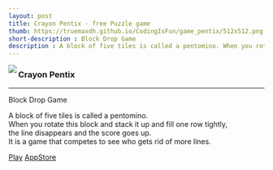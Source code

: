```yaml
---
layout: post
title: Crayon Pentix - free Puzzle game
thumb: https://truemaxdh.github.io/CodingIsFun/game_pentix/512x512.png
short-description : Block Drop Game
description : A block of five tiles is called a pentomino. When you rotate this block and stack it up and fill one row tightly, the line disappears and the score goes up. It is a game that competes to see who gets rid of more lines.
---
```

<img src="https://truemaxdh.github.io/CodingIsFun/game_pentix/512x512.png" align="left" class="img">
<h3>Crayon Pentix</h3>
<hr>
<p>Block Drop Game</p>
<p class="detail">
  A block of five tiles is called a pentomino.<br>
  When you rotate this block and stack it up and fill one row tightly,<br>
  the line disappears and the score goes up.<br>
  It is a game that competes to see who gets rid of more lines.<br>

  <a href="#" class="cta" onclick="openPopup('https://truemaxdh.github.io/CodingIsFun/game_pentix/www/');">Play</a>
  <a href="https://play.google.com/store/apps/details?id=com.pgmaru.SimplePentix" target="_appStore" class="cta">AppStore</a>
</p>
